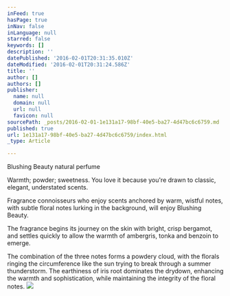 ```yaml
---
inFeed: true
hasPage: true
inNav: false
inLanguage: null
starred: false
keywords: []
description: ''
datePublished: '2016-02-01T20:31:35.010Z'
dateModified: '2016-02-01T20:31:24.586Z'
title: ''
author: []
authors: []
publisher:
  name: null
  domain: null
  url: null
  favicon: null
sourcePath: _posts/2016-02-01-1e131a17-98bf-40e5-ba27-4d47bc6c6759.md
published: true
url: 1e131a17-98bf-40e5-ba27-4d47bc6c6759/index.html
_type: Article

---
```

Blushing Beauty natural perfume

Warmth; powder; sweetness. You love it because you're drawn to classic, elegant, understated scents.
  
Fragrance connoisseurs who enjoy scents anchored by warm, wistful notes,
with subtle floral notes lurking in the background, will enjoy Blushing
Beauty.
  
The fragrance begins its journey on the skin with bright, crisp 
bergamot, and settles quickly to allow the warmth of ambergris, tonka 
and benzoin to emerge.
  
The combination of the three notes forms a powdery cloud, with the 
florals ringing the circumference like the sun trying to break through a
summer thunderstorm. The earthiness of iris root dominates the drydown,
enhancing the warmth and sophistication, while maintaining the 
integrity of the floral notes.
![](https://the-grid-user-content.s3-us-west-2.amazonaws.com/4fcb4d49-8b0f-414b-8b63-9a37a8140d78.jpg)